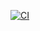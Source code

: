 [![CI](https://github.com/vpiresc/EssentialDeveloperFeedLoader/actions/workflows/CI.yml/badge.svg)](https://github.com/vpiresc/EssentialDeveloperFeedLoader/actions/workflows/CI.yml)
